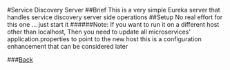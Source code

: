 #Service Discovery Server
##Brief
This is a very simple Eureka server that handles service discovery server side operations
##Setup
No real effort for this one ... just start it
######Note: 
If you want to run it on a different host other than localhost,
Then you need to update all microservices' application.properties to point to the new host
this is a configuration enhancement that can be considered later


###[Back](../README.md)